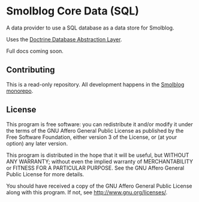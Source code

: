 # Smolblog Core Data (SQL)

A data provider to use a SQL database as a data store for Smolblog.

Uses the [Doctrine Database Abstraction Layer](https://www.doctrine-project.org/projects/doctrine-dbal/en/4.2/index.html).

Full docs coming soon.

## Contributing

This is a read-only repository. All development happens in the [Smolblog monorepo](https://github.com/smolblog/smolblog).

## License

This program is free software: you can redistribute it and/or modify
it under the terms of the GNU Affero General Public License as published by
the Free Software Foundation, either version 3 of the License, or
(at your option) any later version.

This program is distributed in the hope that it will be useful,
but WITHOUT ANY WARRANTY; without even the implied warranty of
MERCHANTABILITY or FITNESS FOR A PARTICULAR PURPOSE.  See the
GNU Affero General Public License for more details.

You should have received a copy of the GNU Affero General Public License
along with this program.  If not, see <http://www.gnu.org/licenses/>.